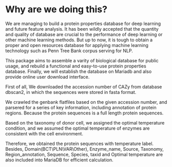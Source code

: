# Why are we doing this?
We are managing to build a protein properties database for deep learning and future feature analysis. 
It has been wildly accepted that the quantity and quality of database are crucial to the performance of deep learning or other machine learning methods. 
But up to now, it is tough to obtain a proper and open resources database for applying machine learning technology such as Penn Tree Bank corpus serving for NLP. 


This package aims to assemble a varity of biological database for public usage, and rebuild a functional and easy-to-use protein properties database. 
Finally, we will establish the database on Mariadb and also provide online user download interface.

First of all, We downloaded the accession number of CAZy from database dbscan2, in which the sequences were stored in fasta format.

We crawled the genbank flatfiles based on the given accession number, and parsered for a series of key information, including annotation of protein regions. Because the protein sequences is a full length protein sequences.

Based on the taxonomy of donor cell, we assigned the optimal temperature condition, and we assumed the optimal temperature of enzymes are consistent with the cell environment.

Therefore, we obtained the protein sequences with temperature label. Besides, Domain(BCT\PLN\VAR\Other), Enzyme_name, Source, Taxonomy, Region_annotation, Sequence, Species, taxid and Optimal temperature are also included into MariaDB for efficient calculation.
